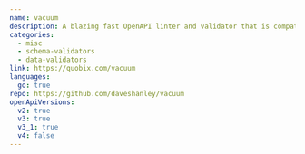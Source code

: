 ```yaml
---
name: vacuum
description: A blazing fast OpenAPI linter and validator that is compatible with Spectral rulesets, and designed for enterprise-grade speed and scale.
categories:
  - misc
  - schema-validators
  - data-validators
link: https://quobix.com/vacuum
languages:
  go: true
repo: https://github.com/daveshanley/vacuum
openApiVersions:
  v2: true
  v3: true
  v3_1: true
  v4: false
---
```

